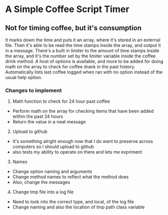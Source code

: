# A Simple Coffee Script Timer

## Not for timing coffee, but it's consumption

  It marks down the time and puts it an array, where it's stored in an external file. Then it's able to be read the time stamps inside the array, and output it in a message.
  There's a built in limiter to the amount of time stamps inside the array, and it's the number set by the limiter variable inside the coffee drink method. 
  A host of options is available, and more to be added for doing math on the array to check for coffee drank in the past history.
  Automatically lists last coffee logged when ran with no option instead of the usual help option.

### Changes to implement

1. Math function to check for 24 hour past coffee
  * Perform math on the array for checking items that have been added within the past 24 hours
  * Return the value in a neat message

2. Upload to github
  * It's something alright enough now that I do want to preserve across computers so I should upload to github
  * also tests my ability to operate on there and lets me expriment

3. Names
  * Change option naming and arguments
  * Change method names to reflect what the method does
  * Also, change the messages 

4. Change tmp file into a log file
  * Need to look into the correct type, and local, of the log file
  * Change naming and also the location of tmp path class variable
